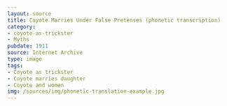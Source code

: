 ```yaml
---
layout: source
title: Coyote Marries Under False Pretenses (phonetic transcription)
category: 
- coyote-as-trickster 
- Myths
pubdate: 1911
source: Internet Archive
type: image
tags:
- Coyote as trickster
- Coyote marries daughter 
- Coyote and women 
img: /sources/img/phonetic-translation-example.jpg
---
```

